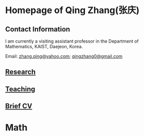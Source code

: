 
<h1> Homepage of Qing Zhang(张庆)
  </h1>
<meta name="google-site-verification" content="0giyCWE_wh7Xdvrioq7HFSE4Dyhsdl4GVdRTq-tWQb0" />

## Contact Information

I am currently a visiting assistant professor in the Department of Mathematics, KAIST, Daejeon, Korea. 

Email: zhang.qing@yahoo.com; qingzhang0@gmail.com

## [Research](https://zhang1649.github.io/research.html)
## [Teaching](https://zhang1649.github.io/teaching.html)
## [Brief CV](https://zhang1649.github.io/CV.html)


<h1>
  Math
  </h1>




<p>
<script type="text/javascript" id="clstr_globe" src="//clustrmaps.com/globe.js?d=JG6HC4kf1JwpVziEF_V3GB1ZWz2EenPJJKK5KRrw1I8"></script>
</p>
